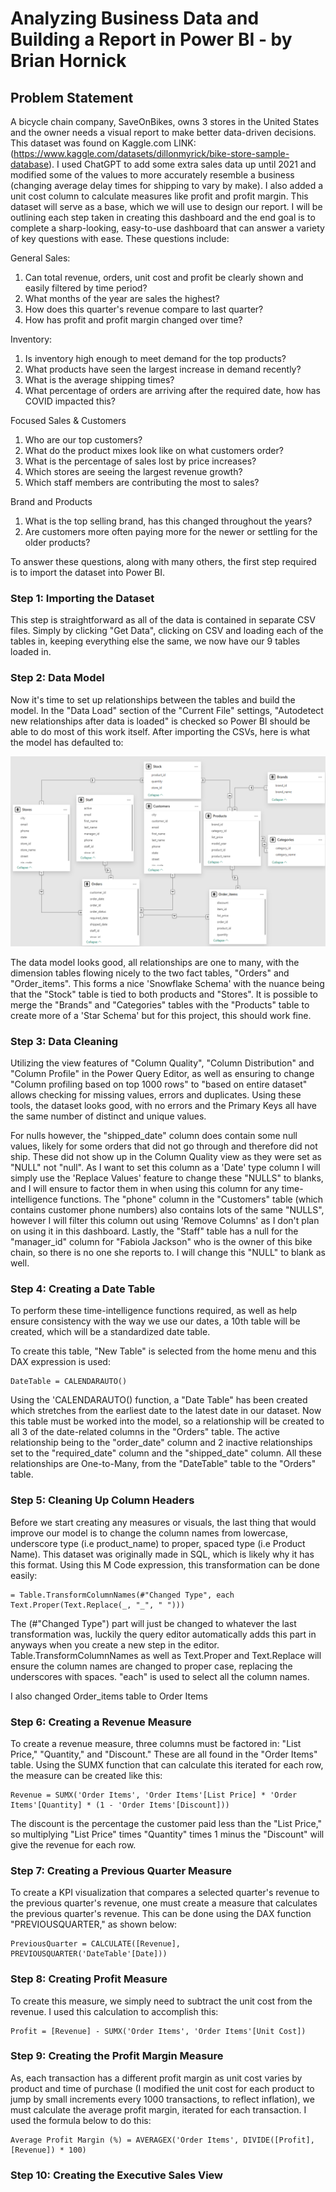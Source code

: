 # Analyzing Business Data and Building a Report in Power BI - by Brian Hornick
## Problem Statement
A bicycle chain company, SaveOnBikes, owns 3 stores in the United States and the owner needs a visual report to make better data-driven decisions. This dataset was found on Kaggle.com LINK: (https://www.kaggle.com/datasets/dillonmyrick/bike-store-sample-database). I used ChatGPT to add some extra sales data up until 2021 and modified some of the values to more accurately resemble a business (changing average delay times for shipping to vary by make). I also added a unit cost column to calculate measures like profit and profit margin. This dataset will serve as a base, which we will use to design our report. I will be outlining each step taken in creating this dashboard and the end goal is to complete a sharp-looking, easy-to-use dashboard that can answer a variety of key questions with ease. These questions include:

General Sales:

1. Can total revenue, orders, unit cost and profit be clearly shown and easily filtered by time period?
2. What months of the year are sales the highest?
3. How does this quarter's revenue compare to last quarter?
4. How has profit and profit margin changed over time?

Inventory:

1. Is inventory high enough to meet demand for the top products?
2. What products have seen the largest increase in demand recently?
3. What is the average shipping times?
4. What percentage of orders are arriving after the required date, how has COVID impacted this?

Focused Sales & Customers

1. Who are our top customers?
2. What do the product mixes look like on what customers order?
3. What is the percentage of sales lost by price increases?
4. Which stores are seeing the largest revenue growth?
5. Which staff members are contributing the most to sales?

Brand and Products
1. What is the top selling brand, has this changed throughout the years?
2. Are customers more often paying more for the newer or settling for the older products?

To answer these questions, along with many others, the first step required is to import the dataset into Power BI.

### Step 1: Importing the Dataset

This step is straightforward as all of the data is contained in separate CSV files. Simply by clicking "Get Data", clicking on CSV and loading each of the tables in, keeping everything else the same, we now have our 9 tables loaded in.

### Step 2: Data Model

Now it's time to set up relationships between the tables and build the model. In the "Data Load" section of the "Current File" settings, "Autodetect new relationships after data is loaded" is checked so Power BI should be able to do most of this work itself. After importing the CSVs, here is what the model has defaulted to:

![image_alt](https://github.com/brianhornick/PowerBI-Bicycle-Business-Project/blob/main/Image/Screenshot%202025-03-04%20132140.png?raw=true)

The data model looks good, all relationships are one to many, with the dimension tables flowing nicely to the two fact tables, "Orders" and "Order_items". This forms a nice 'Snowflake Schema' with the nuance being that the "Stock" table is tied to both products and "Stores". It is possible to merge the "Brands" and "Categories" tables with the "Products" table to create more of a 'Star Schema' but for this project, this should work fine.

### Step 3: Data Cleaning

Utilizing the view features of "Column Quality", "Column Distribution" and "Column Profile" in the Power Query Editor, as well as ensuring to change "Column profiling based on top 1000 rows" to "based on entire dataset" allows checking for missing values, errors and duplicates. Using these tools, the dataset looks good, with no errors and the Primary Keys all have the same number of distinct and unique values. 

For nulls however, the "shipped_date" column does contain some null values, likely for some orders that did not go through and therefore did not ship. These did not show up in the Column Quality view as they were set as "NULL" not "null". As I want to set this column as a 'Date' type column I will simply use the 'Replace Values' feature to change these "NULLS" to blanks, and I will ensure to factor them in when using this column for any time-intelligence functions. The "phone" column in the "Customers" table (which contains customer phone numbers) also contains lots of the same "NULLS", however I will filter this column out using 'Remove Columns' as I don't plan on using it in this dashboard. Lastly, the "Staff" table has a null for the "manager_id" column for "Fabiola Jackson" who is the owner of this bike chain, so there is no one she reports to. I will change this "NULL" to blank as well.

### Step 4: Creating a Date Table

To perform these time-intelligence functions required, as well as help ensure consistency with the way we use our dates, a 10th table will be created, which will be a standardized date table. 

To create this table, "New Table" is selected from the home menu and this DAX expression is used:

```
DateTable = CALENDARAUTO()
```

Using the 'CALENDARAUTO() function, a "Date Table" has been created which stretches from the earliest date to the latest date in our dataset. Now this table must be worked into the model, so a relationship will be created to all 3 of the date-related columns in the "Orders" table. The active relationship being to the "order_date" column and 2 inactive relationships set to the "required_date" column and the "shipped_date" column. All these relationships are One-to-Many, from the "DateTable" table to the "Orders" table.

### Step 5: Cleaning Up Column Headers

Before we start creating any measures or visuals, the last thing that would improve our model is to change the column names from lowercase, underscore type (i.e product_name) to proper, spaced type (i.e Product Name). This dataset was originally made in SQL, which is likely why it has this format. Using this M Code expression, this transformation can be done easily:

```
= Table.TransformColumnNames(#"Changed Type", each Text.Proper(Text.Replace(_, "_", " ")))
```
The (#"Changed Type") part will just be changed to whatever the last transformation was, luckily the query editor automatically adds this part in anyways when you create a new step in the editor. Table.TransformColumnNames as well as Text.Proper and Text.Replace will ensure the column names are changed to proper case, replacing the underscores with spaces. "each" is used to select all the column names.

I also changed Order_items table to Order Items

### Step 6: Creating a Revenue Measure

To create a revenue measure, three columns must be factored in: "List Price," "Quantity," and "Discount." These are all found in the "Order Items" table. Using the SUMX function that can calculate this iterated for each row, the measure can be created like this:

```
Revenue = SUMX('Order Items', 'Order Items'[List Price] * 'Order Items'[Quantity] * (1 - 'Order Items'[Discount]))
```

The discount is the percentage the customer paid less than the "List Price," so multiplying "List Price" times "Quantity" times 1 minus the "Discount" will give the revenue for each row.

### Step 7: Creating a Previous Quarter Measure

To create a KPI visualization that compares a selected quarter's revenue to the previous quarter's revenue, one must create a measure that calculates the previous quarter's revenue. This can be done using the DAX function "PREVIOUSQUARTER," as shown below:

```
PreviousQuarter = CALCULATE([Revenue], PREVIOUSQUARTER('DateTable'[Date]))
```
### Step 8: Creating Profit Measure

To create this measure, we simply need to subtract the unit cost from the revenue. I used this calculation to accomplish this:

```
Profit = [Revenue] - SUMX('Order Items', 'Order Items'[Unit Cost])
```
### Step 9: Creating the Profit Margin Measure

As, each transaction has a different profit margin as unit cost varies by product and time of purchase (I modified the unit cost for each product to jump by small increments every 1000 transactions, to reflect inflation), we must calculate the average profit margin, iterated for each transaction. I used the formula below to do this:

```
Average Profit Margin (%) = AVERAGEX('Order Items', DIVIDE([Profit], [Revenue]) * 100)
```
### Step 10: Creating the Executive Sales View

